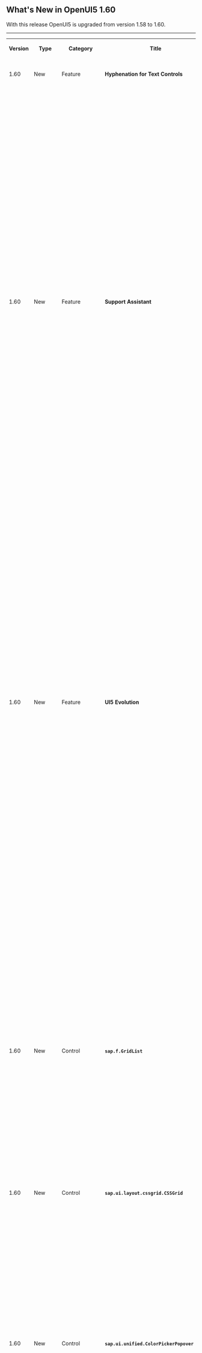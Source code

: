<!-- loio5a0e1f79c4cf4772a177310e7a9c7ba0 -->

## What's New in OpenUI5 1.60

With this release OpenUI5 is upgraded from version 1.58 to 1.60.

****


<table>
<tr>
<th valign="top">

Version

</th>
<th valign="top">

Type

</th>
<th valign="top">

Category

</th>
<th valign="top">

Title

</th>
<th valign="top">

Description

</th>
<th valign="top">

Action

</th>
<th valign="top">

Available as of

</th>
</tr>
<tr>
<td valign="top">

1.60 

</td>
<td valign="top">

New 

</td>
<td valign="top">

Feature 

</td>
<td valign="top">

**Hyphenation for Text Controls** 

</td>
<td valign="top">

**Hyphenation for Text Controls**

OpenUI5 now allows you to hyphenate words in multiline texts when controls are in wrapping mode. You can enable hyphenation through the `wrappingType` property for the `sap.m.Text`, `sap.m.Title`, and `sap.m.Label` text controls, or you can use the API of the The hyphenation feature uses third-party and browser-native tools. We are not responsible for any inconsistencies or incorrect grammar. Also, the variety of supported languages is outside the scope of our control and may be subject to future changes.`sap.ui.core.hyphenation.Hyphenation` class directly.

![](images/loio8a74466e5393433c856234e3a40f126a_HiRes.png)

> ### Caution:  

For more information, see [Hyphenation for Text Controls](../08_More_About_Controls/hyphenation-for-text-controls-6322164.md), the [Sample](https://ui5.sap.com/#/sample/sap.ui.core.sample.HyphenationAPI/preview), and the *API Reference* for [`sap.m.Text`](https://ui5.sap.com/#/api/sap.m.Text), [`sap.m.Title`](https://ui5.sap.com/#/api/sap.m.Title), [`sap.m.Label`](https://ui5.sap.com/#/api/sap.m.Label), and [`sap.ui.core.hyphenation.Hyphenation`](https://ui5.sap.com/#/api/sap.ui.core.hyphenation.Hyphenation)..

<sub>New•Feature•Info Only•1.60</sub>

</td>
<td valign="top">

Info Only

</td>
<td valign="top">

2018-11-15

</td>
</tr>
<tr>
<td valign="top">

1.60 

</td>
<td valign="top">

New 

</td>
<td valign="top">

Feature 

</td>
<td valign="top">

**Support Assistant** 

</td>
<td valign="top">

**Support Assistant**

**System Presets**

In addition to the custom rule presets that users can create, we've introduced system-defined presets. They constitute a selection of rules related within the context of a certain scenario, functional area, or other aspects of the application UI that can be checked using support rules. System presets are part of the Support Assistant code and appear by default for all users. They cannot be deleted but can be modified and exported as regular presets.

The first system preset we've introduced is for accessibility-related rules.

![](images/loioae05ff406b4e4fcc83d01eaf896e7ae4_HiRes.png)

For more information, see [Rules Management](../04_Essentials/rules-management-3fc864a.md).

**Rule Presets in the Analysis Report**

The Analysis Report now includes information about the rule preset used during the analysis. This information is also available in the downloadable HTML report and in all JSON formats that the API supports, through `jQuery.sap.support.getAnalysisHistory()` and `jQuery.sap.support.getFormattedAnalysisHistory()`.

We have also improved the design of the report itself.

![](images/loiod44c5ac7009b49d49441abb28ddf93c9_HiRes.png)

For more information, see [Analysis Report](../04_Essentials/analysis-report-29bcdec.md).

**Support Assistant API**

The `jQuery.sap.support.analyze` method of the Support Assistant API can now accept a rule preset and use it to run an analysis as an alternative to manually listed rule selection. For more information, see [Support Assistant API](../04_Essentials/support-assistant-api-a34eb58.md).

<sub>New•Feature•Info Only•1.60</sub>

</td>
<td valign="top">

Info Only 

</td>
<td valign="top">

2018-11-15

</td>
</tr>
<tr>
<td valign="top">

1.60 

</td>
<td valign="top">

New 

</td>
<td valign="top">

Feature 

</td>
<td valign="top">

**UI5 Evolution** 

</td>
<td valign="top">

**UI5 Evolution**

UI5 evolutionThe hyphenation feature uses third-party and browser-native represents fundamental improvements that have been introduced into the framework in an ongoing effort to advance OpenUI5, so that it allows applications to run faster and code to become more modular. By embracing web standards and emerging technologies, OpenUI5 continues to be a future-proof, enterprise-proven solution. These innovations are provided in a largely compatible way, encouraging developers to actively support and leverage the new capabilities.

**Modular Core**

Existing modules in the modular core have been reworked to follow the AMD-like \(asynchronous module definition\) syntax of OpenUI5, which ensures that modules and their dependencies can be loaded and evaluated asynchronously. The Asynchronous Module Definition \(AMD\) specifies a mechanism for defining modules so that the module and its dependencies can be loaded asynchronously. It allows you to avoid accessing modules via global variables and enforces a strict dependency declaration. The documentation has been enhanced accordingly and also made more prominent.For more information, see [Modules and Dependencies](../04_Essentials/modules-and-dependencies-91f23a7.md).

The core part of the framework has improved its modular structure by leveraging OpenUI5's AMD-like features such as [sap.ui.define](https://ui5.sap.com/#/api/sap.ui/methods/sap.ui.define) and [sap.ui.require](https://ui5.sap.com/#/api/sap.ui/methods/sap.ui.require). Already starting with 1.58, the former `jQuery.sap` modules were replaced by new, more granular modules. The new modules are separated either into a regular browser-dependent "UI" layer or into a "base" layer that is independent from the browser-native API and the DOM.For more information, see [Adapting to the Modularization of the Core](../04_Essentials/adapting-to-the-modularization-of-the-core-b8fdf0c.md).

Several mechanisms have been introduced to allow existing applications to continue to run without changes. Nevertheless, all OpenUI5 projects should start to migrate their code and leverage the new core modules to get rid of the deprecated modules and benefit from current or upcoming improvements, especially towards the AMD-like syntax of OpenUI5.

A comprehensive overview shows how you can replace legacy `jQuery.sap` modules and `jQuery` extensions with new modules or native browser APIs. For more information, see [Replacement of Deprecated jQuery APIs](../04_Essentials/replacement-of-deprecated-jquery-apis-a075ed8.md). The Support Assistant also comes with new rules to help identify legacy code, and best practices for module definition and asynchronous loading are also provided.For more information, see [Best Practices for Loading Modules](../04_Essentials/best-practices-for-loading-modules-00737d6.md).

**Asynchronous API**

In order to benefit from asynchronous behavior and to avoid synchronous requests \(as browsers start to deprecate sync XHR\), future-proof OpenUI5 code should use asynchronous APIs. One important step to get there with your existing code is to replace synchronous factory functions, such as global functions in the `sap.ui` namespace, with asynchronous alternatives. Many asynchronous factories are now available via a consistent and elegant API. The documentation provides examples of former sync factories and their preferred async alternatives.For more information, see [Deprecated Factories Replacement](../04_Essentials/deprecated-factories-replacement-491bd9c.md).

<sub>New•Feature•Info Only•1.60</sub>

</td>
<td valign="top">

Info Only 

</td>
<td valign="top">

2018-11-15

</td>
</tr>
<tr>
<td valign="top">

1.60 

</td>
<td valign="top">

New 

</td>
<td valign="top">

Control 

</td>
<td valign="top">

**`sap.f.GridList`** 

</td>
<td valign="top">

**`sap.f.GridList`**

A list-based control with grid layout capabilities. It is based on the `sap.m.ListBase` control, and it adds flexibility to configure different grid layouts. The layout used is based on the CSS display grid, and the control has a default configuration.

![](images/loioc43df4c27715425ba98a7a7a40e71fd4_HiRes.png)

For more information, see [Grid Controls](../08_More_About_Controls/grid-controls-32d4b9c.md), the [API Reference](https://ui5.sap.com/#/api/sap.f.GridList), and the [Samples](https://ui5.sap.com/#/entity/sap.f.GridList)..

<sub>New•Control•Info Only•1.60</sub>

</td>
<td valign="top">

Info Only 

</td>
<td valign="top">

2018-11-15

</td>
</tr>
<tr>
<td valign="top">

1.60 

</td>
<td valign="top">

New 

</td>
<td valign="top">

Control 

</td>
<td valign="top">

**`sap.ui.layout.cssgrid.CSSGrid`** 

</td>
<td valign="top">

**`sap.ui.layout.cssgrid.CSSGrid`**

`sap.m.FlexBox` which is the one-dimensional alternative for layouting. A layout control, used to create full-page layouts or user interface elements. It is a two-dimensional layout based on the browser-native CSS display grid that handles both columns and rows. The control can be used together with

![](images/loio2bdf9f5e96f44a2aa2bd626c9cabcbff_HiRes.png)

For more information, see [Grid Controls](../08_More_About_Controls/grid-controls-32d4b9c.md), the [API Reference](https://ui5.sap.com/#/api/sap.ui.layout.cssgrid.CSSGrid), and the [Samples](https://ui5.sap.com/#/entity/sap.ui.layout.cssgrid.CSSGrid)..

<sub>New•Control•Info Only•1.60</sub>

</td>
<td valign="top">

Info Only 

</td>
<td valign="top">

2018-11-15

</td>
</tr>
<tr>
<td valign="top">

1.60 

</td>
<td valign="top">

New 

</td>
<td valign="top">

Control 

</td>
<td valign="top">

**`sap.ui.unified.ColorPickerPopover`** 

</td>
<td valign="top">

**`sap.ui.unified.ColorPickerPopover`**

A wrapper around the `sap.ui.unified.ColorPicker`A control that allows it to be displayed as a popover or a dialog depending on the device. The `ColorPickerPopover` has the same properties as the `ColorPicker` control but it has two additional methods - `openBy` and `close` to control the popover. Another difference between the new control and the `ColorPicker` control is that there is no `liveChange` event, and the `change` event is fired only when the *Submit* button is pressed. For more information, see the [API Reference](https://ui5.sap.com/#/api/sap.ui.unified.ColorPickerPopover) and the [Sample](https://ui5.sap.com/#/sample/sap.ui.unified.sample.ColorPickerPopover/preview).

![](images/loioc983fe12e5f2461a9ca0f608d9e03415_LowRes.png)

<sub>New•Control•Info Only•1.60</sub>

</td>
<td valign="top">

Info Only 

</td>
<td valign="top">

2018-11-15

</td>
</tr>
<tr>
<td valign="top">

1.60 

</td>
<td valign="top">

Changed 

</td>
<td valign="top">

Feature 

</td>
<td valign="top">

**OpenUI5 OData V4 Model** 

</td>
<td valign="top">

**OpenUI5 OData V4 Model**

The new version of the OpenUI5 OData V4 model introduces the following features:

-   Batch requests with `create`, `update`, and `delete` change operations for the same group ID are no longer sent in parallel. The next batch request waits for the previous request to return.

-   The path of a transient context changes to the key predicate path when the new entity is successfully submitted. The key predicate path can be used for binding the entity elsewhere.

-   If the same entity is returned by the operation, the binding parameter of a bound operation is automatically updated.

-   V4 Analytics: We now support grand total calculation without visual grouping.

-   We now support the `ValueList` annotation in addition to the `ValueListMapping` annotation.

-   `sap.ui.model.odata.v4.ODataListBinding#create`:

    -   When calling `sap.ui.model.odata.v4.ODataListBinding#create`, you no longer have to specify all properties that are used in the binding. If available, the binding provides the default values. If no default values are available, the binding provides null.

    -   The new parameter `bSkipRefresh` suppresses the refresh after the POST request.


-   We have introduced the new binding parameter `$$patchWithoutSideEffects` for context bindings, to avoid updating the UI with the data response of a PATCH request.


> ### Restriction:  
> Due to the limited feature scope of this version of the OpenUI5 OData V4 model, check that all required features are in place before developing applications. Check the detailed documentation of the features, as certain parts of a feature may be missing. While we aim to be compatible with existing controls, some controls might not work due to small incompatibilities compared to `sap.ui.model.odata.(v2.)ODataModel`, or due to missing features in the model \(such as tree binding\). This also applies to controls such as `TreeTable` and `AnalyticalTable`, which are not supported together with the OpenUI5 OData V4 model. The interface for applications has been changed for easier and more efficient use of the model. For a summary of these changes, see [Changes Compared to OData V2 Model](../04_Essentials/changes-compared-to-odata-v2-model-abd4d7c.md).

For more information, see [OData V4 Model](../04_Essentials/odata-v4-model-5de13cf.md), the [API Reference](https://ui5.sap.com/#/api/sap.ui.model.odata.v4), and the [Samples](https://ui5.sap.com/#/entity/sap.ui.model.odata.v4.ODataModel).

<sub>Changed•Feature•Info Only•1.60</sub>

</td>
<td valign="top">

Info Only 

</td>
<td valign="top">

2018-11-15

</td>
</tr>
<tr>
<td valign="top">

1.60 

</td>
<td valign="top">

Changed 

</td>
<td valign="top">

Feature 

</td>
<td valign="top">

**Aggregation Forwarding for Composite Controls** 

</td>
<td valign="top">

**Aggregation Forwarding for Composite Controls**

Aggregation forwarding for composite controls now offers the following options:

-   Child controls in a public, forwarded aggregation are now automatically cloned by the framework together with the composite control.

-   You can now define forwarding from a single \(to-1\) to a multiple aggregation \(to-n\).

-   A control that has been forwarded will always have the same models as the ones available at the original location **before** the forwarding.

    For example, a model that a composite control developer sets on an inner control is not propagated to the child controls of this inner control if they have been moved there by aggregation forwarding. Instead, the models available at the original location of these child controls will be propagated to them.


For more information, see [Aggregation Forwarding](../07_Developing_Controls/aggregation-forwarding-64a5e17.md).

<sub>Changed•Feature•Info Only•1.60</sub>

</td>
<td valign="top">

Info Only 

</td>
<td valign="top">

2018-11-15

</td>
</tr>
<tr>
<td valign="top">

1.60 

</td>
<td valign="top">

Changed 

</td>
<td valign="top">

Feature 

</td>
<td valign="top">

**Drag and Drop** 

</td>
<td valign="top">

Feature

Drag and drop is no longer experimental with this version.

> ### Note:  
> If you want to use drag and drop for a control, the control must allow drag and drop \(per definition in the metadata\), and you have to make the required settings in the relevant aggregation.

For more information, see [Drag and Drop](../04_Essentials/drag-and-drop-3ddb6cd.md), the [API Reference: `dragDropConfig` aggregation](https://ui5.sap.com/#/api/sap.ui.core.Element/aggregations), and the [API Reference: `sap.m.ListBase`](https://ui5.sap.com/#/api/sap.m.ListBase) \(control that allows drag and drop\)..

<sub>Changed•Feature•Info Only•1.60</sub>

</td>
<td valign="top">

Info Only 

</td>
<td valign="top">

2018-11-15

</td>
</tr>
<tr>
<td valign="top">

1.60 

</td>
<td valign="top">

Changed 

</td>
<td valign="top">

Control 

</td>
<td valign="top">

**`sap.f.FlexibleColumnLayout`** 

</td>
<td valign="top">

**`sap.f.FlexibleColumnLayout`**

A new sample now shows the control as an app with routing that displays different pages in the initial column. The first page is only displayed in `OneColumn` layout type. For more information, see the [Sample](https://ui5.sap.com/#/sample/sap.f.sample.FlexibleColumnLayoutWithFullscreenPage/preview).

<sub>Changed•Control•Info Only•1.60</sub>

</td>
<td valign="top">

Info Only 

</td>
<td valign="top">

2018-11-15

</td>
</tr>
<tr>
<td valign="top">

1.60 

</td>
<td valign="top">

Changed 

</td>
<td valign="top">

Control 

</td>
<td valign="top">

`sap.m.Image` 

</td>
<td valign="top">

`sap.m.Image`

To optimize app performance, we changed the default value of the `densityAware` property to `false`. App developers should enable this property only if the app provides the corresponding image versions for high-density devices.For more information, see the [API Reference](https://ui5.sap.com/#/api/sap.m.Image/controlProperties).

<sub>Changed•Control•Info Only•1.60</sub>

</td>
<td valign="top">

Info Only 

</td>
<td valign="top">

2018-11-15

</td>
</tr>
<tr>
<td valign="top">

1.60 

</td>
<td valign="top">

Changed 

</td>
<td valign="top">

Control 

</td>
<td valign="top">

**`sap.m.MessageView`/`sap.m.MessagePopover`** 

</td>
<td valign="top">

**`sap.m.MessageView`/`sap.m.MessagePopover`**

A keyboard accelerator for the [Alt\] + [Enter\]  event has been added. Now, when the focus is on *item* with the `activeTitle` property set to `true`, and when the [Alt\] + [Enter\]  is triggered, the `activeTitlePress` callback is fired. Screen reader support was also improved. Information that the defined keyboard accelerators can be used for easier navigation has been provided to its users.

<sub>Changed•Control•Info Only•1.60</sub>

</td>
<td valign="top">

Info Only 

</td>
<td valign="top">

2018-11-15

</td>
</tr>
<tr>
<td valign="top">

1.60 

</td>
<td valign="top">

Changed 

</td>
<td valign="top">

Control 

</td>
<td valign="top">

**`sap.m.MultiComboBox`** 

</td>
<td valign="top">

**`sap.m.MultiComboBox`**

-   We have implemented a dropdown list with a two-column layout. You can now use the `MultiComboBox` with a two-column layout to display additional information for your options. To enable this feature, you need to set the `showSecondaryValues` property to `true`. This feature was initially available only for the `ComboBox` and has now been enabled for the `MultiComboBox` as well. This property indicates whether the text values of the `additionalText` property of a `sap.ui.core.ListItem` are shown.For more information, see the [Sample](https://ui5.sap.com/#/sample/sap.m.sample.MultiComboBoxTwoColumnsLayout/preview).

-   We have introduced grouping in the suggestion list of `sap.m.MultiComboBox`. This feature allows you to easily group items by common characteristics and to display a header describing the characteristics for each group. If data binding is used, grouping is defined on the `Sorter` in data binding. Alternatively, a group header could be added programmatically, as an instance of `sap.ui.core.SeparatorItem` with `key` and/or `text` properties, by adding it to the `items` aggregation of the `sap.m.MultiComboBox` control.For more information, see the [Sample](https://sdk.openui5.org/#/sample/sap.m.sample.MultiComboBoxGrouping/preview).


<sub>Changed•Control•Info Only•1.60</sub>

</td>
<td valign="top">

Info Only 

</td>
<td valign="top">

2018-11-15

</td>
</tr>
<tr>
<td valign="top">

1.60 

</td>
<td valign="top">

Changed 

</td>
<td valign="top">

Control 

</td>
<td valign="top">

**`sap.m.Page`** 

</td>
<td valign="top">

**`sap.m.Page`**

We have made `sap.m.Page` a droppable area.

<sub>Changed•Control•Info Only•1.60</sub>

</td>
<td valign="top">

Info Only 

</td>
<td valign="top">

2018-11-15

</td>
</tr>
<tr>
<td valign="top">

1.60 

</td>
<td valign="top">

Changed 

</td>
<td valign="top">

Control 

</td>
<td valign="top">

**`sap.m.PlanningCalendar`** 

</td>
<td valign="top">

**`sap.m.PlanningCalendar`**

The `stickyHeader` property is no longer experimental.For more information, see the [API Reference](https://ui5.sap.com/#/api/sap.m.PlanningCalendar).

<sub>Changed•Control•Info Only•1.60</sub>

</td>
<td valign="top">

Info Only 

</td>
<td valign="top">

2018-11-15

</td>
</tr>
<tr>
<td valign="top">

1.60 

</td>
<td valign="top">

Changed 

</td>
<td valign="top">

Control 

</td>
<td valign="top">

**`sap.m.SearchField`** 

</td>
<td valign="top">

**`sap.m.SearchField`**

The live search function of the control was originally designed to trigger a backend call after each keystroke to retrieve partially-matching suggestions. Now, we have introduced a default delay of 400 ms before sending the searched data to the backend, to ensure better performance and optimal user experience. For more information, see the [Sample](https://ui5.sap.com/#/sample/sap.m.sample.SearchFieldSuggestions/preview).

<sub>Changed•Control•Info Only•1.60</sub>

</td>
<td valign="top">

Info Only 

</td>
<td valign="top">

2018-11-15

</td>
</tr>
<tr>
<td valign="top">

1.60 

</td>
<td valign="top">

Changed 

</td>
<td valign="top">

Control 

</td>
<td valign="top">

**`sap.m.table`** 

</td>
<td valign="top">

**`sap.m.table`**

-   The `contextualWidth` property is now available in the responsive table which allows you to control the popin behavior based on the size of a container rather than a whole page. For more information, see the [API Reference](https://ui5.sap.com/#/api/sap.m.Table/controlProperties) for the `contextualWidth` property and the [`ContextualWidthDynamic` Sample](https://ui5.sap.com/#/sample/sap.m.sample.TableContextualWidthDynamic/preview) as well as the [`ContextualWidthStatic` Sample](https://ui5.sap.com/#/sample/sap.m.sample.TableContextualWidthStatic/preview).

-   The `paste` event has been added to the responsive table. For more information, see the [API Reference](https://ui5.sap.com/#/api/sap.m.Table/events/paste) and the [Sample](https://ui5.sap.com/#/sample/sap.m.sample.TableEditable/preview).

<sub>Changed•Control•Info Only•1.60</sub>

</td>
<td valign="top">

Info Only 

</td>
<td valign="top">

2018-11-15

</td>
</tr>
<tr>
<td valign="top">

1.60 

</td>
<td valign="top">

Changed 

</td>
<td valign="top">

Control 

</td>
<td valign="top">

**`sap.m.UploadCollection`** 

</td>
<td valign="top">

**`sap.m.UploadCollection`**

The control's functionality has been unified, so the behavior is now more consistent, regardless of whether the `instantUpload` mode is enabled. With the new `beforeUploadTermination` event, you can adjust the control’s behavior when the file upload is terminated by the user before completion. If the default upload behavior is not applicable to your app, you can now also implement custom upload logic using the `CollectionUploader` class.For more information, see the [API Reference](https://ui5.sap.com/#/api/sap.m.UploadCollection).

<sub>Changed•Control•Info Only•1.60</sub>

</td>
<td valign="top">

Info Only 

</td>
<td valign="top">

2018-11-15

</td>
</tr>
<tr>
<td valign="top">

1.60 

</td>
<td valign="top">

Changed 

</td>
<td valign="top">

Control 

</td>
<td valign="top">

**`sap.m.ViewSettingsDialog`** 

</td>
<td valign="top">

**`sap.m.ViewSettingsDialog`**

Several visual improvements were implemented - the *OK* button is now displayed as emphasized and there is a better visual separation of the items displayed in the *Sort By*, *Filter By* and *Group By* tabs.For more information, see the [Sample](https://ui5.sap.com/#/sample/sap.m.sample.ViewSettingsDialog/preview).

<sub>Changed•Control•Info Only•1.60</sub>

</td>
<td valign="top">

Info Only 

</td>
<td valign="top">

2018-11-15

</td>
</tr>
<tr>
<td valign="top">

1.60 

</td>
<td valign="top">

Changed 

</td>
<td valign="top">

Control 

</td>
<td valign="top">

**`sap.ui.core.AccessibleLandmarkRole`** 

</td>
<td valign="top">

**`sap.ui.core.AccessibleLandmarkRole`**

We have extended the `AccessibleLandmarkRole` enumeration with the roles Form and ContentInfo. These accessible landmarks could be applied to the container elements of `sap.m.Page`. For more information, see the [API Reference](https://ui5.sap.com/#/api/sap.ui.core.AccessibleLandmarkRole).

<sub>Changed•Control•Info Only•1.60</sub>

</td>
<td valign="top">

Info Only 

</td>
<td valign="top">

2018-11-15

</td>
</tr>
<tr>
<td valign="top">

1.60 

</td>
<td valign="top">

Changed 

</td>
<td valign="top">

Control 

</td>
<td valign="top">

**`sap.ui.core.ValueState`** 

</td>
<td valign="top">

**`sap.ui.core.ValueState`**

We have introduced `sap.ui.core.ValueState.Information` as a new semantic color value to the `ValueState` enumeration. For more information, see the [API Reference](https://ui5.sap.com/#/api/sap.ui.core.ValueState) and the [Sample](https://ui5.sap.com/#/sample/sap.m.sample.InputValueState/preview).

<sub>Changed•Control•Info Only•1.60</sub>

</td>
<td valign="top">

Info Only 

</td>
<td valign="top">

2018-11-15

</td>
</tr>
<tr>
<td valign="top">

1.60 

</td>
<td valign="top">

Changed 

</td>
<td valign="top">

Control 

</td>
<td valign="top">

**`sap.ui.table`** 

</td>
<td valign="top">

**`sap.ui.table`**

The `paste` event has been added to the grid table. For more information, see the [API Reference](https://ui5.sap.com/#/api/sap.ui.table.Table/events/paste) and the [Sample](https://ui5.sap.com/#/sample/sap.ui.table.sample.Basic/preview).

<sub>Changed•Control•Info Only•1.60</sub>

</td>
<td valign="top">

Info Only 

</td>
<td valign="top">

2018-11-15

</td>
</tr>
<tr>
<td valign="top">

1.60 

</td>
<td valign="top">

Changed 

</td>
<td valign="top">

Control 

</td>
<td valign="top">

**`sap.ui.unified.Calendar`** 

</td>
<td valign="top">

**`sap.ui.unified.Calendar`**

-   **Week selection**: Users can now select/deselect all the days in a given week at once by choosing the week number or by pressing [SHIFT\] + [SPACE\]  on any day of the week.

-   **Range selection**: We introduced two more shortcuts - [SHIFT\] + [ENTER\]  and [SHIFT\] + [Left Mouse Button\] . Both of them select/deselect all days between the two selected dates.


For more information, see the [Sample](https://ui5.sap.com/#/sample/sap.ui.unified.sample.CalendarMultipleDaySelection/preview).

<sub>Changed•Control•Info Only•1.60</sub>

</td>
<td valign="top">

Info Only 

</td>
<td valign="top">

2018-11-15

</td>
</tr>
<tr>
<td valign="top">

1.60 

</td>
<td valign="top">

Changed 

</td>
<td valign="top">

Control 

</td>
<td valign="top">

**`sap.uxap.ObjectPageLayout`** 

</td>
<td valign="top">

**`sap.uxap.ObjectPageLayout`**

With the new `sapUxAPObjectPageSubSectionAlignContent` CSS class, you can now vertically align the content of the header with the content of the subsection. When using `sap.ui.layout.form.Form`, `sap.m.Panel`, `sap.m.Table`, and `sap.m.List` in the subsection content area of the `ObjectPageLayout`, if the content is not already aligned, you need to adjust the left text offset to achieve the vertical alignment. To do this, apply the `sapUxAPObjectPageSubSectionAlignContent` CSS class to them and set their `width` property to `auto` \(if not set by default\).

```xml
<Panel class="sapUxAPObjectPageSubSectionAlignContent" width="auto"></Panel>
```

For more information, see the [API Reference](https://ui5.sap.com/#/api/sap.uxap.ObjectPageSubSection/aggregations) and the [Sample](https://ui5.sap.com/#/sample/sap.uxap.sample.ObjectPageLazyLoadingWithoutBlocks/preview).

<sub>Changed•Control•Info Only•1.60</sub>

</td>
<td valign="top">

Info Only 

</td>
<td valign="top">

2018-11-15

</td>
</tr>
<tr>
<td valign="top">

1.60 

</td>
<td valign="top">

Changed 

</td>
<td valign="top">

User Documentation 

</td>
<td valign="top">

**Accessibility Improvements in Demo Apps and in the Walkthrough Tutorial** 

</td>
<td valign="top">

**Accessibility Improvements in Demo Apps and in the Walkthrough Tutorial**

We have improved the accessibility of our demo apps. In addition, we have updated our *Walkthrough* tutorial and added a new step. Developers can improve the accessibility of their Walkthrough app by adding ARIA elements \(landmarks\). For more information, see [Step 37: Accessibility](https://help.sap.com/viewer/3343ff76a027486c829f8aa5b0fde28f/DEV_SAPUI5_ABAP/en-US/ff7cab1f271a4181a86e5aa5c2f8d421.html "In this step we're going to improve the accessibility of our app.") :arrow_upper_right:.

<sub>Changed•User Documentation•Info Only•1.60</sub>

</td>
<td valign="top">

Info Only 

</td>
<td valign="top">

2018-11-15

</td>
</tr>
</table>

**Related Information**  


[What's New in OpenUI5 1.135](what-s-new-in-openui5-1-135-93d7630.md "With this release OpenUI5 is upgraded from version 1.134 to 1.135.")

[What's New in OpenUI5 1.134](what-s-new-in-openui5-1-134-c512d71.md "With this release OpenUI5 is upgraded from version 1.133 to 1.134.")

[What's New in OpenUI5 1.133](what-s-new-in-openui5-1-133-86d7605.md "With this release OpenUI5 is upgraded from version 1.132 to 1.133.")

[What's New in OpenUI5 1.132](what-s-new-in-openui5-1-132-bd2e61f.md "With this release OpenUI5 is upgraded from version 1.131 to 1.132.")

[What's New in OpenUI5 1.131](what-s-new-in-openui5-1-131-7d24d94.md "With this release OpenUI5 is upgraded from version 1.130 to 1.131.")

[What's New in OpenUI5 1.130](what-s-new-in-openui5-1-130-85609d4.md "With this release OpenUI5 is upgraded from version 1.129 to 1.130.")

[What's New in OpenUI5 1.129](what-s-new-in-openui5-1-129-d22b8af.md "With this release OpenUI5 is upgraded from version 1.128 to 1.129.")

[What's New in OpenUI5 1.128](what-s-new-in-openui5-1-128-1f76220.md "With this release OpenUI5 is upgraded from version 1.127 to 1.128.")

[What's New in OpenUI5 1.127](what-s-new-in-openui5-1-127-e5e1317.md "With this release OpenUI5 is upgraded from version 1.126 to 1.127.")

[What's New in OpenUI5 1.126](what-s-new-in-openui5-1-126-1d98116.md "With this release OpenUI5 is upgraded from version 1.125 to 1.126.")

[What's New in OpenUI5 1.125](what-s-new-in-openui5-1-125-9d87044.md "With this release OpenUI5 is upgraded from version 1.124 to 1.125.")

[What's New in OpenUI5 1.124](what-s-new-in-openui5-1-124-7f77c3f.md "With this release OpenUI5 is upgraded from version 1.123 to 1.124.")

[What's New in OpenUI5 1.123](what-s-new-in-openui5-1-123-9d00ac7.md "With this release OpenUI5 is upgraded from version 1.122 to 1.123.")

[What's New in OpenUI5 1.122](what-s-new-in-openui5-1-122-5d078da.md "With this release OpenUI5 is upgraded from version 1.121 to 1.122.")

[What's New in OpenUI5 1.121](what-s-new-in-openui5-1-121-91a4a2f.md "With this release OpenUI5 is upgraded from version 1.120 to 1.121.")

[What's New in OpenUI5 1.120](what-s-new-in-openui5-1-120-2359b63.md "With this release OpenUI5 is upgraded from version 1.119 to 1.120.")

[What's New in OpenUI5 1.119](what-s-new-in-openui5-1-119-0b1903a.md "With this release OpenUI5 is upgraded from version 1.118 to 1.119.")

[What's New in OpenUI5 1.118](what-s-new-in-openui5-1-118-3eecbde.md "With this release OpenUI5 is upgraded from version 1.117 to 1.118.")

[What's New in OpenUI5 1.117](what-s-new-in-openui5-1-117-029d3b4.md "With this release OpenUI5 is upgraded from version 1.116 to 1.117.")

[What's New in OpenUI5 1.116](what-s-new-in-openui5-1-116-ebd6f34.md "With this release OpenUI5 is upgraded from version 1.115 to 1.116.")

[What's New in OpenUI5 1.115](what-s-new-in-openui5-1-115-409fde8.md "With this release OpenUI5 is upgraded from version 1.114 to 1.115.")

[What's New in OpenUI5 1.114](what-s-new-in-openui5-1-114-890fce1.md "With this release OpenUI5 is upgraded from version 1.113 to 1.114.")

[What's New in OpenUI5 1.113](what-s-new-in-openui5-1-113-a9553fe.md "With this release OpenUI5 is upgraded from version 1.112 to 1.113.")

[What's New in OpenUI5 1.112](what-s-new-in-openui5-1-112-34afc69.md "With this release OpenUI5 is upgraded from version 1.111 to 1.112.")

[What's New in OpenUI5 1.111](what-s-new-in-openui5-1-111-7a67837.md "With this release OpenUI5 is upgraded from version 1.110 to 1.111.")

[What's New in OpenUI5 1.110](what-s-new-in-openui5-1-110-71a855c.md "With this release OpenUI5 is upgraded from version 1.109 to 1.110.")

[What's New in OpenUI5 1.109](what-s-new-in-openui5-1-109-3264bd2.md "With this release OpenUI5 is upgraded from version 1.108 to 1.109.")

[What's New in OpenUI5 1.108](what-s-new-in-openui5-1-108-66e33f0.md "With this release OpenUI5 is upgraded from version 1.107 to 1.108.")

[What's New in OpenUI5 1.107](what-s-new-in-openui5-1-107-d4ff916.md "With this release OpenUI5 is upgraded from version 1.106 to 1.107.")

[What's New in OpenUI5 1.106](what-s-new-in-openui5-1-106-5b497b0.md "With this release OpenUI5 is upgraded from version 1.105 to 1.106.")

[What's New in OpenUI5 1.105](what-s-new-in-openui5-1-105-4d6c00e.md "With this release OpenUI5 is upgraded from version 1.104 to 1.105.")

[What's New in OpenUI5 1.104](what-s-new-in-openui5-1-104-69e567c.md "With this release OpenUI5 is upgraded from version 1.103 to 1.104.")

[What's New in OpenUI5 1.103](what-s-new-in-openui5-1-103-0e98c76.md "With this release OpenUI5 is upgraded from version 1.102 to 1.103.")

[What's New in OpenUI5 1.102](what-s-new-in-openui5-1-102-f038c99.md "With this release OpenUI5 is upgraded from version 1.101 to 1.102.")

[What's New in OpenUI5 1.101](what-s-new-in-openui5-1-101-7733b00.md "With this release OpenUI5 is upgraded from version 1.100 to 1.101.")

[What's New in OpenUI5 1.100](what-s-new-in-openui5-1-100-27dec1d.md "With this release OpenUI5 is upgraded from version 1.99 to 1.100.")

[What's New in OpenUI5 1.99](what-s-new-in-openui5-1-99-4f35848.md "With this release OpenUI5 is upgraded from version 1.98 to 1.99.")

[What's New in OpenUI5 1.98](what-s-new-in-openui5-1-98-d9f16f2.md "With this release OpenUI5 is upgraded from version 1.97 to 1.98.")

[What's New in OpenUI5 1.97](what-s-new-in-openui5-1-97-fa0e282.md "With this release OpenUI5 is upgraded from version 1.96 to 1.97.")

[What's New in OpenUI5 1.96](what-s-new-in-openui5-1-96-7a9269f.md "With this release OpenUI5 is upgraded from version 1.95 to 1.96.")

[What's New in OpenUI5 1.95](what-s-new-in-openui5-1-95-a1aea67.md "With this release OpenUI5 is upgraded from version 1.94 to 1.95.")

[What's New in OpenUI5 1.94](what-s-new-in-openui5-1-94-c40f1e6.md "With this release OpenUI5 is upgraded from version 1.93 to 1.94.")

[What's New in OpenUI5 1.93](what-s-new-in-openui5-1-93-f273340.md "With this release OpenUI5 is upgraded from version 1.92 to 1.93.")

[What's New in OpenUI5 1.92](what-s-new-in-openui5-1-92-1ef345d.md "With this release OpenUI5 is upgraded from version 1.91 to 1.92.")

[What's New in OpenUI5 1.91](what-s-new-in-openui5-1-91-0a2bd79.md "With this release OpenUI5 is upgraded from version 1.90 to 1.91.")

[What's New in OpenUI5 1.90](what-s-new-in-openui5-1-90-91c10c2.md "With this release OpenUI5 is upgraded from version 1.89 to 1.90.")

[What's New in OpenUI5 1.89](what-s-new-in-openui5-1-89-e56cddc.md "With this release OpenUI5 is upgraded from version 1.88 to 1.89.")

[What's New in OpenUI5 1.88](what-s-new-in-openui5-1-88-e15a206.md "With this release OpenUI5 is upgraded from version 1.87 to 1.88.")

[What's New in OpenUI5 1.87](what-s-new-in-openui5-1-87-b506da7.md "With this release OpenUI5 is upgraded from version 1.86 to 1.87.")

[What's New in OpenUI5 1.86](what-s-new-in-openui5-1-86-4c1c959.md "With this release OpenUI5 is upgraded from version 1.85 to 1.86.")

[What's New in OpenUI5 1.85](what-s-new-in-openui5-1-85-1d18eb5.md "With this release OpenUI5 is upgraded from version 1.84 to 1.85.")

[What's New in OpenUI5 1.84](what-s-new-in-openui5-1-84-dc76640.md "With this release OpenUI5 is upgraded from version 1.82 to 1.84.")

[What's New in OpenUI5 1.82](what-s-new-in-openui5-1-82-3a8dd13.md "With this release OpenUI5 is upgraded from version 1.81 to 1.82.")

[What's New in OpenUI5 1.81](what-s-new-in-openui5-1-81-f5e2a21.md "With this release OpenUI5 is upgraded from version 1.80 to 1.81.")

[What's New in OpenUI5 1.80](what-s-new-in-openui5-1-80-8cee506.md "With this release OpenUI5 is upgraded from version 1.79 to 1.80.")

[What's New in OpenUI5 1.79](what-s-new-in-openui5-1-79-99c4cdc.md "With this release OpenUI5 is upgraded from version 1.78 to 1.79.")

[What's New in OpenUI5 1.78](what-s-new-in-openui5-1-78-f09b63e.md "With this release OpenUI5 is upgraded from version 1.77 to 1.78.")

[What's New in OpenUI5 1.77](what-s-new-in-openui5-1-77-c46b439.md "With this release OpenUI5 is upgraded from version 1.76 to 1.77.")

[What's New in OpenUI5 1.76](what-s-new-in-openui5-1-76-aad03b5.md "With this release OpenUI5 is upgraded from version 1.75 to 1.76.")

[What's New in OpenUI5 1.75](what-s-new-in-openui5-1-75-5cbb62d.md "With this release OpenUI5 is upgraded from version 1.74 to 1.75.")

[What's New in OpenUI5 1.74](what-s-new-in-openui5-1-74-c22208a.md "With this release OpenUI5 is upgraded from version 1.73 to 1.74.")

[What's New in OpenUI5 1.73](what-s-new-in-openui5-1-73-231dd13.md "With this release OpenUI5 is upgraded from version 1.72 to 1.73.")

[What's New in OpenUI5 1.72](what-s-new-in-openui5-1-72-521cad9.md "With this release OpenUI5 is upgraded from version 1.71 to 1.72.")

[What's New in OpenUI5 1.71](what-s-new-in-openui5-1-71-a93a6a3.md "With this release OpenUI5 is upgraded from version 1.70 to 1.71.")

[What's New in OpenUI5 1.70](what-s-new-in-openui5-1-70-f073d69.md "With this release OpenUI5 is upgraded from version 1.69 to 1.70.")

[What's New in OpenUI5 1.69](what-s-new-in-openui5-1-69-89a18bd.md "With this release OpenUI5 is upgraded from version 1.68 to 1.69.")

[What's New in OpenUI5 1.68](what-s-new-in-openui5-1-68-f94bf93.md "With this release OpenUI5 is upgraded from version 1.67 to 1.68.")

[What's New in OpenUI5 1.67](what-s-new-in-openui5-1-67-a6b1472.md "With this release OpenUI5 is upgraded from version 1.66 to 1.67.")

[What's New in OpenUI5 1.66](what-s-new-in-openui5-1-66-c9896e9.md "With this release OpenUI5 is upgraded from version 1.65 to 1.66.")

[What's New in OpenUI5 1.65](what-s-new-in-openui5-1-65-0f5acfd.md "With this release OpenUI5 is upgraded from version 1.64 to 1.65.")

[What's New in OpenUI5 1.64](what-s-new-in-openui5-1-64-0e30822.md "With this release OpenUI5 is upgraded from version 1.63 to 1.64.")

[What's New in OpenUI5 1.63](what-s-new-in-openui5-1-63-e8d9da7.md "With this release OpenUI5 is upgraded from version 1.62 to 1.63.")

[What's New in OpenUI5 1.62](what-s-new-in-openui5-1-62-771f4d5.md "With this release OpenUI5 is upgraded from version 1.61 to 1.62.")

[What's New in OpenUI5 1.61](what-s-new-in-openui5-1-61-d991552.md "With this release OpenUI5 is upgraded from version 1.60 to 1.61.")

[What's New in OpenUI5 1.58](what-s-new-in-openui5-1-58-7c927aa.md "With this release OpenUI5 is upgraded from version 1.56 to 1.58.")

[What's New in OpenUI5 1.56](what-s-new-in-openui5-1-56-108b7fd.md "With this release OpenUI5 is upgraded from version 1.54 to 1.56.")

[What's New in OpenUI5 1.54](what-s-new-in-openui5-1-54-c838330.md "With this release OpenUI5 is upgraded from version 1.52 to 1.54.")

[What's New in OpenUI5 1.52](what-s-new-in-openui5-1-52-849e1b6.md "With this release OpenUI5 is upgraded from version 1.50 to 1.52.")

[What's New in OpenUI5 1.50](what-s-new-in-openui5-1-50-759e9f3.md "With this release OpenUI5 is upgraded from version 1.48 to 1.50.")

[What's New in OpenUI5 1.48](what-s-new-in-openui5-1-48-fa1efac.md "With this release OpenUI5 is upgraded from version 1.46 to 1.48.")

[What's New in OpenUI5 1.46](what-s-new-in-openui5-1-46-6307539.md "With this release OpenUI5 is upgraded from version 1.44 to 1.46.")

[What's New in OpenUI5 1.44](what-s-new-in-openui5-1-44-a0cb7a0.md "With this release OpenUI5 is upgraded from version 1.42 to 1.44.")

[What's New in OpenUI5 1.42](what-s-new-in-openui5-1-42-468b05d.md "With this release OpenUI5 is upgraded from version 1.40 to 1.42.")

[What's New in OpenUI5 1.40](what-s-new-in-openui5-1-40-fbab50e.md "With this release OpenUI5 is upgraded from version 1.38 to 1.40.")

[What's New in OpenUI5 1.38](what-s-new-in-openui5-1-38-f218918.md "With this release OpenUI5 is upgraded from version 1.36 to 1.38.")

